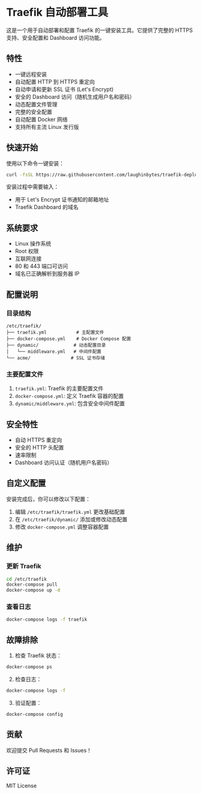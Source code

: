 # Traefik 自动部署工具

这是一个用于自动部署和配置 Traefik 的一键安装工具。它提供了完整的 HTTPS 支持、安全配置和 Dashboard 访问功能。

## 特性

- 一键远程安装
- 自动配置 HTTP 到 HTTPS 重定向
- 自动申请和更新 SSL 证书 (Let's Encrypt)
- 安全的 Dashboard 访问（随机生成用户名和密码）
- 动态配置文件管理
- 完整的安全配置
- 自动配置 Docker 网络
- 支持所有主流 Linux 发行版

## 快速开始

使用以下命令一键安装：

```bash
curl -fsSL https://raw.githubusercontent.com/laughinbytes/traefik-deploy/main/install.sh | sudo bash
```

安装过程中需要输入：
- 用于 Let's Encrypt 证书通知的邮箱地址
- Traefik Dashboard 的域名

## 系统要求

- Linux 操作系统
- Root 权限
- 互联网连接
- 80 和 443 端口可访问
- 域名已正确解析到服务器 IP

## 配置说明

### 目录结构

```
/etc/traefik/
├── traefik.yml           # 主配置文件
├── docker-compose.yml    # Docker Compose 配置
├── dynamic/             # 动态配置目录
│   └── middleware.yml   # 中间件配置
└── acme/               # SSL 证书存储
```

### 主要配置文件

1. `traefik.yml`: Traefik 的主要配置文件
2. `docker-compose.yml`: 定义 Traefik 容器的配置
3. `dynamic/middleware.yml`: 包含安全中间件配置

## 安全特性

- 自动 HTTPS 重定向
- 安全的 HTTP 头配置
- 速率限制
- Dashboard 访问认证（随机用户名密码）

## 自定义配置

安装完成后，你可以修改以下配置：

1. 编辑 `/etc/traefik/traefik.yml` 更改基础配置
2. 在 `/etc/traefik/dynamic/` 添加或修改动态配置
3. 修改 `docker-compose.yml` 调整容器配置

## 维护

### 更新 Traefik

```bash
cd /etc/traefik
docker-compose pull
docker-compose up -d
```

### 查看日志

```bash
docker-compose logs -f traefik
```

## 故障排除

1. 检查 Traefik 状态：
```bash
docker-compose ps
```

2. 检查日志：
```bash
docker-compose logs -f
```

3. 验证配置：
```bash
docker-compose config
```

## 贡献

欢迎提交 Pull Requests 和 Issues！

## 许可证

MIT License
